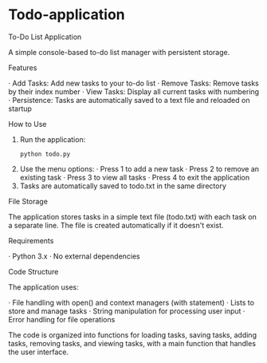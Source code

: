 # Todo-application
To-Do List Application

A simple console-based to-do list manager with persistent storage.

Features

· Add Tasks: Add new tasks to your to-do list
· Remove Tasks: Remove tasks by their index number
· View Tasks: Display all current tasks with numbering
· Persistence: Tasks are automatically saved to a text file and reloaded on startup

How to Use

1. Run the application:
   ```
   python todo.py
   ```
2. Use the menu options:
   · Press 1 to add a new task
   · Press 2 to remove an existing task
   · Press 3 to view all tasks
   · Press 4 to exit the application
3. Tasks are automatically saved to todo.txt in the same directory

File Storage

The application stores tasks in a simple text file (todo.txt) with each task on a separate line. The file is created automatically if it doesn't exist.

Requirements

· Python 3.x
· No external dependencies

Code Structure

The application uses:

· File handling with open() and context managers (with statement)
· Lists to store and manage tasks
· String manipulation for processing user input
· Error handling for file operations

The code is organized into functions for loading tasks, saving tasks, adding tasks, removing tasks, and viewing tasks, with a main function that handles the user interface.

